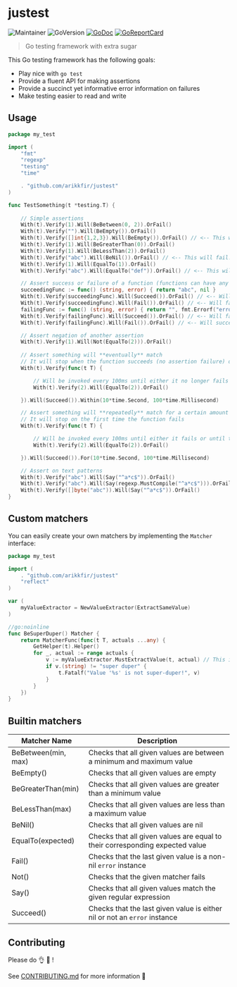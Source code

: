 # justest

![Maintainer](https://img.shields.io/badge/maintainer-arikkfir-blue)
![GoVersion](https://img.shields.io/github/go-mod/go-version/arikkfir/justest.svg)
[![GoDoc](https://img.shields.io/badge/godoc-reference-blue.svg)](https://godoc.org/github.com/arikkfir/justest)
[![GoReportCard](https://goreportcard.com/badge/github.com/arikkfir/justest)](https://goreportcard.com/report/github.com/arikkfir/justest)

> Go testing framework with extra sugar

This Go testing framework has the following goals:

* Play nice with `go test`
* Provide a fluent API for making assertions
* Provide a succinct yet informative error information on failures
* Make testing easier to read and write

## Usage

```go
package my_test

import (
	"fmt"
	"regexp"
	"testing"
	"time"

	. "github.com/arikkfir/justest"
)

func TestSomething(t *testing.T) {
	
	// Simple assertions
	With(t).Verify(1).Will(BeBetween(0, 2)).OrFail()
	With(t).Verify("").Will(BeEmpty()).OrFail()
	With(t).Verify([]int{1,2,3}).Will(BeEmpty()).OrFail() // <-- This will fail!
	With(t).Verify(1).Will(BeGreaterThan(0)).OrFail()
	With(t).Verify(1).Will(BeLessThan(2)).OrFail()
	With(t).Verify("abc").Will(BeNil()).OrFail() // <-- This will fail!
	With(t).Verify(1).Will(EqualTo(1)).OrFail()
	With(t).Verify("abc").Will(EqualTo("def")).OrFail() // <-- This will fail!

	// Assert success or failure of a function (functions can have any set of return values or none at all)
	succeedingFunc := func() (string, error) { return "abc", nil }
	With(t).Verify(succeedingFunc).Will(Succeed()).OrFail() // <-- Will succeed since error return value is nil
	With(t).Verify(succeedingFunc).Will(Fail()).OrFail() // <-- Will fail since it expects error return value to be non-nil
	failingFunc := func() (string, error) { return "", fmt.Errorf("error") }
	With(t).Verify(failingFunc).Will(Succeed()).OrFail() // <-- Will fail since error return value is not nil
	With(t).Verify(failingFunc).Will(Fail()).OrFail() // <-- Will succeed since it expects error return value to be non-nil

	// Assert negation of another assertion
	With(t).Verify(1).Will(Not(EqualTo(2))).OrFail()
	
	// Assert something will **eventually** match
	// It will stop when the function succeeds (no assertion failure) or when time runs out
	With(t).Verify(func(t T) {

		// Will be invoked every 100ms until either it no longer fails or until time runs out (10s)
		With(t).Verify(2).Will(EqualTo(2)).OrFail()

	}).Will(Succeed()).Within(10*time.Second, 100*time.Millisecond)

	// Assert something will **repeatedly** match for a certain amount of time
	// It will stop on the first time the function fails
	With(t).Verify(func(t T) {

		// Will be invoked every 100ms until either it fails or until time runs out (10s)
		With(t).Verify(2).Will(EqualTo(2)).OrFail()

	}).Will(Succeed()).For(10*time.Second, 100*time.Millisecond)

	// Assert on text patterns
	With(t).Verify("abc").Will(Say("^a*c$")).OrFail()
	With(t).Verify("abc").Will(Say(regexp.MustCompile("^a*c$"))).OrFail()
	With(t).Verify([]byte("abc")).Will(Say("^a*c$")).OrFail()
}
```

## Custom matchers

You can easily create your own matchers by implementing the `Matcher` interface:

```go
package my_test

import (
	. "github.com/arikkfir/justest"
	"reflect"
)

var (
	myValueExtractor = NewValueExtractor(ExtractSameValue)
)

//go:noinline
func BeSuperDuper() Matcher {
	return MatcherFunc(func(t T, actuals ...any) {
		GetHelper(t).Helper()
		for _, actual := range actuals {
			v := myValueExtractor.MustExtractValue(t, actual) // This is optional, but recommended, see value extraction below
			if v.(string) != "super duper" {
				t.Fatalf("Value '%s' is not super-duper!", v)
			}
		}
	})
}
```

## Builtin matchers

| Matcher Name        | Description                                                                  |
|---------------------|------------------------------------------------------------------------------|
| BeBetween(min, max) | Checks that all given values are between a minimum and maximum value         |
| BeEmpty()           | Checks that all given values are empty                                       |
| BeGreaterThan(min)  | Checks that all given values are greater than a minimum value                |
| BeLessThan(max)     | Checks that all given values are less than a maximum value                   |
| BeNil()             | Checks that all given values are nil                                         |
| EqualTo(expected)   | Checks that all given values are equal to their corresponding expected value |
| Fail()              | Checks that the last given value is a non-nil `error` instance               |
| Not()               | Checks that the given matcher fails                                          |
| Say()               | Checks that all given values match the given regular expression              |
| Succeed()           | Checks that the last given value is either nil or not an `error` instance    |

## Contributing

Please do :ok_hand: :muscle: !

See [CONTRIBUTING.md](CONTRIBUTING.md) for more information :pray:
